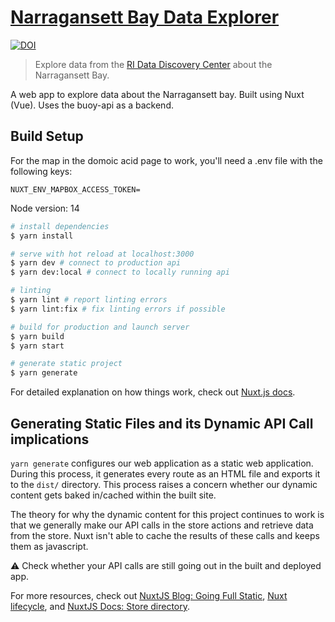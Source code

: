 
# [Narragansett Bay Data Explorer](https://data-explorer.riddc.brown.edu)

[![DOI](https://zenodo.org/badge/271652303.svg)](https://zenodo.org/badge/latestdoi/271652303)

> Explore data from the [RI Data Discovery Center](https://ridatadiscovery.org) about the Narragansett Bay.

A web app to explore data about the Narragansett bay.  Built using Nuxt (Vue).  Uses the buoy-api as a backend.

## Build Setup

For the map in the domoic acid page to work, you'll need a .env file with the following keys:
```
NUXT_ENV_MAPBOX_ACCESS_TOKEN=
```

Node version: 14

```bash
# install dependencies
$ yarn install

# serve with hot reload at localhost:3000
$ yarn dev # connect to production api
$ yarn dev:local # connect to locally running api

# linting
$ yarn lint # report linting errors
$ yarn lint:fix # fix linting errors if possible

# build for production and launch server
$ yarn build
$ yarn start

# generate static project
$ yarn generate
```

For detailed explanation on how things work, check out [Nuxt.js docs](https://nuxtjs.org).


## Generating Static Files and its Dynamic API Call implications
`yarn generate` configures our web application as a static web application. During this process, it generates every route as an HTML file and exports it to the `dist/` directory. This process raises a concern whether our dynamic content gets baked in/cached within the built site. 

The theory for why the dynamic content for this project continues to work is that we generally make our API calls in the store actions and retrieve data from the store. Nuxt isn't able to cache the results of these calls and keeps them as javascript. 

:warning: Check whether your API calls are still going out in the built and deployed app. 

For more resources, check out [NuxtJS Blog: Going Full Static](https://nuxtjs.org/blog/going-full-static), [Nuxt lifecycle](https://nuxtjs.org/docs/2.x/concepts/nuxt-lifecycle), and [NuxtJS Docs: Store directory](https://nuxtjs.org/docs/2.x/directory-structure/store).
